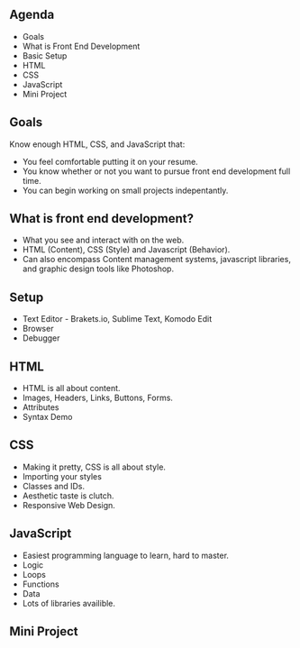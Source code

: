 ## Agenda
* Goals
* What is Front End Development
* Basic Setup
* HTML
* CSS
* JavaScript
* Mini Project

## Goals
Know enough HTML, CSS, and JavaScript that:
* You feel comfortable putting it on your resume.
* You know whether or not you want to pursue front end development full time.
* You can begin working on small projects indepentantly. 

## What is front end development?
* What you see and interact with on the web. 
* HTML (Content), CSS (Style) and Javascript (Behavior).
* Can also encompass Content management systems, javascript libraries, and graphic design tools like Photoshop.

## Setup
* Text Editor - Brakets.io, Sublime Text, Komodo Edit
* Browser
* Debugger

## HTML
* HTML is all about content.
* Images, Headers, Links, Buttons, Forms.
* Attributes
* Syntax Demo

## CSS
* Making it pretty, CSS is all about style.
* Importing your styles
* Classes and IDs.
* Aesthetic taste is clutch.
* Responsive Web Design.

## JavaScript
* Easiest programming language to learn, hard to master.
* Logic
* Loops
* Functions
* Data
* Lots of libraries availible.

## Mini Project


